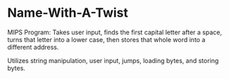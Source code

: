 # Name-With-A-Twist
MIPS Program: Takes user input, finds the first capital letter after a space, turns that letter into a lower case, then stores that whole word into a different address. 

Utilizes string manipulation, user input, jumps, loading bytes, and storing bytes.
